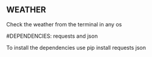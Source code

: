 ## WEATHER
Check the weather from the terminal in any os

#DEPENDENCIES: requests and json

To install the dependencies use pip install requests json
